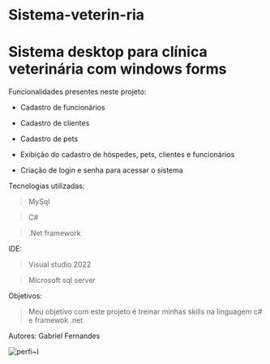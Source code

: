 # Sistema-veterin-ria
<h1 align text="center">Sistema desktop para clínica veterinária com windows forms</h1>

Funcionalidades presentes neste projeto:

* Cadastro de funcionários

* Cadastro de clientes

* Cadastro de pets

* Exibição do cadastro de hóspedes, pets, clientes e funcionários

* Criação de login e senha para acessar o sistema

Tecnologias utilizadas:
> MySql

> C#

> .Net framework

IDE:
> Visual studio 2022

> Microsoft sql server

Objetivos:
> Meu objetivo com este projeto é treinar minhas skills na linguagem c# e framewok .net

Autores: Gabriel Fernandes

![perfi~l](https://user-images.githubusercontent.com/78943619/178086063-ae310069-3283-454d-a297-7fd1c6c6c0a4.jpg)
